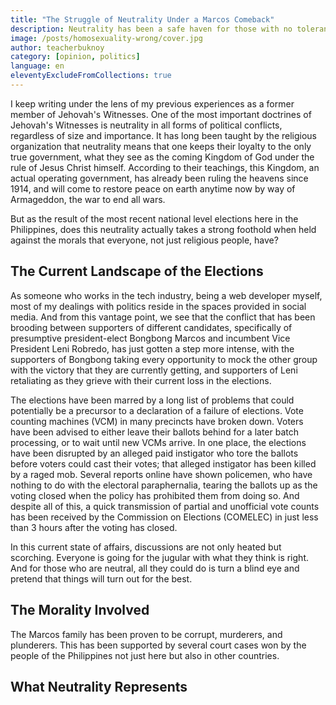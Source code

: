 ```yaml
---
title: "The Struggle of Neutrality Under a Marcos Comeback"
description: Neutrality has been a safe haven for those with no tolerance nor strength for the tough political battle. But under a dark future under another coming Marcos rule, how does neutrality hold against morality?
image: /posts/homosexuality-wrong/cover.jpg
author: teacherbuknoy
category: [opinion, politics]
language: en
eleventyExcludeFromCollections: true
---
```


I keep writing under the lens of my previous experiences as a former member of Jehovah's Witnesses. One of the most important doctrines of Jehovah's Witnesses is neutrality in all forms of political conflicts, regardless of size and importance. It has long been taught by the religious organization that neutrality means that one keeps their loyalty to the only true government, what they see as the coming Kingdom of God under the rule of Jesus Christ himself. According to their teachings, this Kingdom, an actual operating government, has already been ruling the heavens since 1914, and will come to restore peace on earth anytime now by way of Armageddon, the war to end all wars.

But as the result of the most recent national level elections here in the Philippines, does this neutrality actually takes a strong foothold when held against the morals that everyone, not just religious people, have? 

## The Current Landscape of the Elections

As someone who works in the tech industry, being a web developer myself, most of my dealings with politics reside in the spaces provided in social media. And from this vantage point, we see that the conflict that has been brooding between supporters of different candidates, specifically of presumptive president-elect Bongbong Marcos and incumbent Vice President Leni Robredo, has just gotten a step more intense, with the supporters of Bongbong taking every opportunity to mock the other group with the victory that they are currently getting, and supporters of Leni retaliating as they grieve with their current loss in the elections.

The elections have been marred by a long list of problems that could potentially be a precursor to a declaration of a failure of elections. Vote counting machines (<abbr>VCM</abbr>) in many precincts have broken down. Voters have been advised to either leave their ballots behind for a later batch processing, or to wait until new VCMs arrive. In one place, the elections have been disrupted by an alleged paid instigator who tore the ballots before voters could cast their votes; that alleged instigator has been killed by a raged mob. Several reports online have shown policemen, who have nothing to do with the electoral paraphernalia, tearing the ballots up as the voting closed when the policy has prohibited them from doing so. And despite all of this, a quick transmission of partial and unofficial vote counts has been received by the Commission on Elections (<abbr>COMELEC</abbr>) in just less than 3 hours after the voting has closed.

In this current state of affairs, discussions are not only heated but scorching. Everyone is going for the jugular with what they think is right. And for those who are neutral, all they could do is turn a blind eye and pretend that things will turn out for the best.

## The Morality Involved

The Marcos family has been proven to be corrupt, murderers, and plunderers. This has been supported by several court cases won by the people of the Philippines not just here but also in other countries.

## What Neutrality Represents

